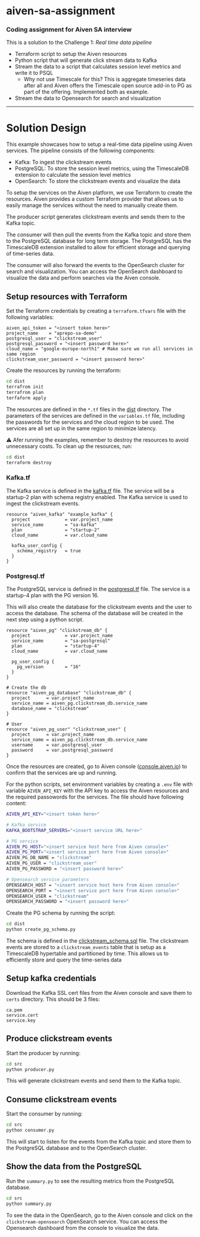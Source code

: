 # aiven-sa-assignment
### Coding assignment for Aiven SA interview

This is a solution to the Challenge 1: _Real time data pipeline_

- Terraform script to setup the Aiven resources
- Python script that will generate click stream data to Kafka
- Stream the data to a script that calculates session level metrics and write it to PSQL
  - Why not use Timescale for this? This is aggregate timeseries data after all and Aiven offers the Timescale open source add-in to PG as part of the offering. Implemented both as example.
- Stream the data to Opensearch for search and visualization

---
# Solution Design
This example showcases how to setup a real-time data pipeline using Aiven services. The pipeline consists of the following components:
- Kafka: To ingest the clickstream events
- PostgreSQL: To store the session level metrics, using the TimescaleDB extension to calculate the session level metrics
- OpenSearch: To store the clickstream events and visualize the data

To setup the services on the Aiven platform, we use Terraform to create the resources. Aiven
provides a custom Terraform provider that allows us to easily manage the services without the
need to manually create them.

The producer script generates clickstream events and sends them to the Kafka topic. 

The consumer will then pull the events from the Kafka topic and store them to the PostgreSQL database for
long term storage. The PostgreSQL has the TimescaleDB extension installed to allow for efficient
storage and querying of time-series data.

The consumer will also forward the events to the OpenSearch cluster for search and visualization. You
can access the OpenSearch dashboard to visualize the data and perform searches via the Aiven console.


## Setup resources with Terraform
Set the Terraform credentials by creating a ```terraform.tfvars``` file with the following variables:
```hcl
aiven_api_token = "<insert token here>"
project_name    = "aprepo-sa-demo"
postgresql_user = "clickstream_user"
postgresql_password = "<insert password here>"
cloud_name = "google-europe-north1" # Make sure we run all services in same region
clickstream_user_password = "<insert password here>"
```

Create the resources by running the terraform:
```bash
cd dist
terrafrom init 
terrafrom plan
terfaform apply
```

The resources are defined in the `*.tf` files in the [dist](dist) directory. The
parameters of the services are defined in the `variables.tf` file, including
the passwords for the services and the cloud region to be used. The services
are all set up in the same region to minimize latency.

:warning: Afer running the examples, remember to destroy the resources to avoid unnecessary costs. 
To clean up the resources, run:
```bash
cd dist
terraform destroy
```


### Kafka.tf 
The Kafka service is defined in the [kafka.tf](dist/kafka.tf) file. The service
will be a startup-2 plan with schema registry enabled. The Kafka service is used to ingest the clickstream events.
```
resource "aiven_kafka" "example_kafka" {
  project             = var.project_name
  service_name        = "sa-kafka"
  plan                = "startup-2"
  cloud_name          = var.cloud_name

  kafka_user_config {
    schema_registry   = true
  }
}
```

### Postgresql.tf
The PostgreSQL service is defined in the [postgresql.tf](dist/postgresql.tf) file. The service
is a startup-4 plan with the PG version 16.

This will also create the database for the clickstream events and the user to access the database. 
The schema of the database will be created in the next step using a python script.   
```
resource "aiven_pg" "clickstream_db" {
  project             = var.project_name
  service_name        = "sa-postgresql"
  plan                = "startup-4"
  cloud_name          = var.cloud_name

  pg_user_config {
    pg_version        = "16"
  }
}

# Create the db
resource "aiven_pg_database" "clickstream_db" {
  project      = var.project_name
  service_name = aiven_pg.clickstream_db.service_name
  database_name = "clickstream"
}

# User
resource "aiven_pg_user" "clickstream_user" {
  project      = var.project_name
  service_name = aiven_pg.clickstream_db.service_name
  username     = var.postgresql_user
  password     = var.postgresql_password
}

```

Once the resources are created, go to Aiven console ([console.aiven.io](https://console.aiven.io/)) to confirm that the services are up and running. 

For the python scripts, set environment variables by creating a ```.env``` file with variable ```AIVEN_API_KEY``` with the API key to access the Aiven resources and the required passowords for the services. The file should have following content:
```bash
AIVEN_API_KEY="<insert token here>"

# Kafka service
KAFKA_BOOTSTRAP_SERVERS="<insert service URL here>"

# PG service
AIVEN_PG_HOST="<insert service host here from Aiven console>"
AIVEN_PG_PORT="<insert service port here from Aiven console>"
AIVEN_PG_DB_NAME = "clickstream"
AIVEN_PG_USER = "clickstream_user"
AIVEN_PG_PASSWORD = "<insert password here>"

# Opensearch service parameters
OPENSEARCH_HOST = "<insert service host here from Aiven console>"
OPENSEARCH_PORT = "<insert service port here from Aiven console>"
OPENSEARCH_USER = "clickstream"
OPENSEARCH_PASSWORD = "<insert password here>"
```

Create the PG schema by running the script:
```bash
cd dist
python create_pg_schema.py
```

The schema is defined in the [clickstream_schema.sql](dist/clickstream_schema.sql) file.
The clickstream events are stored to a ```clickstream_events``` table that is
setup as a TimescaleDB hypertable and partitioned by time. This allows us to efficiently store and query
the time-series data

## Setup kafka credentials
Download the Kafka SSL cert files from the Aiven console and save them to ```certs``` directory. This should be 3 files:
```commandline
ca.pem
service.cert
service.key
```

## Produce clickstream events
Start the producer by running:
```bash
cd src
python producer.py
```
This will generate clickstream events and send them to the Kafka topic.

## Consume clickstream events
Start the consumer by running:
```bash
cd src
python consumer.py
```
This will start to listen for the events from the Kafka topic and store them to the PostgreSQL database and to the OpenSearch cluster.

## Show the data from the PostgreSQL
Run the `summary.py` to see the resulting metrics from the PostgreSQL database.
```bash
cd src
python summary.py
```

To see the data in the OpenSearch, go to the Aiven console and click on the `clickstream-opensearch` 
OpenSearch service. You can access the Opensearch dashboard from the console to visualize the data.